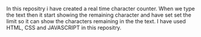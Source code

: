 In this repositry i have created a real time character counter. When we type the text then it start showing the remaining character and have set set the limit so it can show the characters remaining in the the text.
I have used HTML, CSS and JAVASCRIPT in this repositry.
